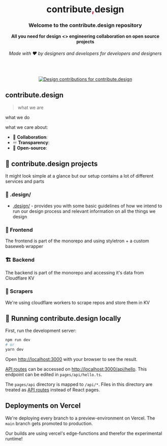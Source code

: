 <div align="center">
  <h1>contribute<span style="color:#E11D48">,</span>design</h1>
  <h3>Welcome to the contribute.design repository</h3>
  <strong>All you need for design <> engineering collaboration on open source projects</strong>
  <h6>Made with ❤️ by designers and developers for developers and designers</h6>
</div>
<br>
<p align="center">
  <a href="https://contribute.design/contribute-design/contribute.design">
    <img src="https://contribute.design/api/shield/contribute-design/contribute.design" alt="Design contributions for contribute.design">
  </a>
</p>

## contribute.design

> what we are

what we do

what we care about:

* 🌟 **Collaboration**: 
* ♾ **Transparency**: 
* 🧵 **Open-source**: 

## 🌲 contribute.design projects

It might look simple at a glance but our setup contains a lot of different services and parts

### 🙌 .design/

* [.design/](./design) - provides you with some basic guidelines of how we intend to run our design process and relevant information on all the things we design

### 🎨 Frontend

The frontend is part of the monorepo and using styletron + a custom baseweb wrapper
### 🏗 Backend

The backend is part of the monorepo and accessing it's data from Cloudflare KV
### 🎈 Scrapers

We're using cloudflare workers to scrape repos and store them in KV 

## 🚀 Running contribute.design locally


First, run the development server:

```bash
npm run dev
# or
yarn dev
```

Open [http://localhost:3000](http://localhost:3000) with your browser to see the result.


[API routes](https://nextjs.org/docs/api-routes/introduction) can be accessed on [http://localhost:3000/api/hello](http://localhost:3000/api/hello). This endpoint can be edited in `pages/api/hello.ts`.

The `pages/api` directory is mapped to `/api/*`. Files in this directory are treated as [API routes](https://nextjs.org/docs/api-routes/introduction) instead of React pages.

## Deployments on Vercel

We're deploying every branch to a preview-environment on Vercel. The `main` branch gets promoted to production. 

Our builds are using vercel's edge-functions and therefor the experimental runtime!
